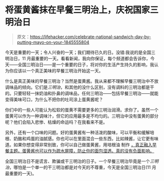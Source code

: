 # 将蛋黄酱抹在早餐三明治上，庆祝国家三明治日

> 原文：<https://lifehacker.com/celebrate-national-sandwich-day-by-putting-mayo-on-your-1845555804>

今天是重要的一天；令人兴奋的一天；我们期待已久的日。没错:我说的是全国三明治日，11 月最重要的一天。看看新闻，我向你保证，每个频道都会告诉你，今天——全国三明治日——是一个重要的日子，将对你的生活产生持久的影响，我认为你应该以一个真正美味的早餐三明治开始这一天。





什么是真正美味的早餐三明治？当然是蛋黄酱。我从来都不理解早餐三明治中不放调味品的倾向。它们是*三明治*，和其他的没什么区别，没有调料的三明治都是干的。只要轻轻一抹奶油和扑鼻的调味品，任何三明治——包括早餐三明治——就能变得美味可口，为什么不把你的吐司涂上蛋黄酱呢？

你们中的一些人可能认为松软的蛋黄不需要更多的三明治润滑。求你了。虽然一个蛋黄可以作为一种调味汁，但它的应用最多是不均匀的。三明治中没有蛋黄的部分呢？他们会陷入悲惨、枯燥的命运吗？在我看来不是。

另外，还有一个口味的问题。好的蛋黄酱有一种活泼的酸味，可以平衡和缓解培根、奶酪和鸡蛋的油腻感。你也可以在里面混合一些东西，比如辣酱，让它更有味道。如果你想变得非常别致，你可以自己做蛋黄酱，用培根油 制作 [，真正融入早餐主题。蛋黄酱也可以作为疏水屏障，防止你的面包湿透。真的没有负面影响。](https://lifehacker.com/why-you-should-save-every-drop-of-bacon-grease-1829607931)

全国三明治日不是谎言、欺骗或干三明治的日子。一个早餐三明治毕竟是一个*三明治*，哪怕是一个单一的干三明治都是对今天的不尊重，今天是全国三明治日(11 月最重要的一天)。